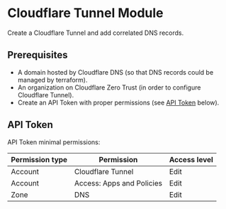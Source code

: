 # Cloudflare Tunnel Module

Create a Cloudflare Tunnel and add correlated DNS records.

## Prerequisites

- A domain hosted by Cloudflare DNS (so that DNS records could be managed
  by terraform).
- An organization on Cloudflare Zero Trust (in order to configure Cloudflare Tunnel).
- Create an API Token with proper permissions (see [API Token](#api-token) below).

## API Token

API Token minimal permissions:

| Permission type | Permission | Access level |
| - | - | - |
| Account | Cloudflare Tunnel | Edit |
| Account | Access: Apps and Policies | Edit |
| Zone | DNS | Edit |
